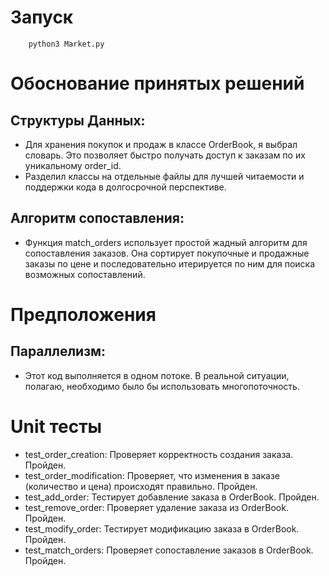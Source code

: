 # Запуск
        python3 Market.py

# Обоснование принятых решений

## Структуры Данных:

- Для хранения покупок и продаж в классе OrderBook, я выбрал словарь. Это позволяет быстро получать доступ к заказам по их уникальному order_id.
- Разделил классы на отдельные файлы для лучшей читаемости и поддержки кода в долгосрочной перспективе.

## Алгоритм сопоставления:

- Функция match_orders использует простой жадный алгоритм для сопоставления заказов. Она сортирует покупочные и продажные заказы по цене и последовательно итерируется по ним для поиска возможных сопоставлений.

# Предположения

## Параллелизм:
- Этот код выполняется в одном потоке. В реальной ситуации, полагаю, необходимо было бы использовать многопоточность.

# Unit тесты
 - test_order_creation: Проверяет корректность создания заказа. Пройден.
 - test_order_modification: Проверяет, что изменения в заказе (количество и цена) происходят правильно. Пройден.
 - test_add_order: Тестирует добавление заказа в OrderBook. Пройден.
 - test_remove_order: Проверяет удаление заказа из OrderBook. Пройден.
 - test_modify_order: Тестирует модификацию заказа в OrderBook. Пройден.
 - test_match_orders: Проверяет сопоставление заказов в OrderBook. Пройден.
